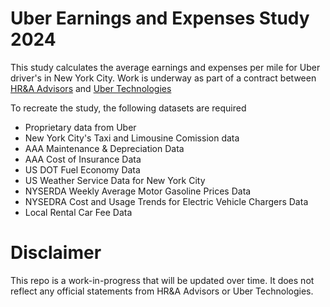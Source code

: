 # Uber Earnings and Expenses Study 2024

This study calculates the average earnings and expenses per mile for Uber driver's in New York City. Work is underway as part of a contract between [HR&A Advisors](https://www.hraadvisors.com/) and [Uber Technologies](https://www.uber.com/us/en/s/d/kochab/?ad_id=617798783193&adg_id=138827386725&campaign_id=18133742356&cre=617798783193&dev=c&dev_m=&fi_id=&gad_source=1&gclid=CjwKCAjwqMO0BhA8EiwAFTLgILe4f6ko3GWVbHiUSMVgbHAzKbHEobiQhiJjcnVZjemcKMP6GKm5jRoC5LIQAvD_BwE&gclsrc=aw.ds&kw=uber&kwid=kwd-12633382&match=b&net=g&placement=&tar=&utm_campaign=CM2199151-search-google-brand_1_198_US-New%20Jersey_o-d_web_acq_cpc_en_T1_Generic_BM_uber_kwd-12633382_617798783193_138827386725_b_c&utm_source=AdWords_Brand)

To recreate the study, the following datasets are required

- Proprietary data from Uber
- New York City's Taxi and Limousine Comission data
- AAA Maintenance & Depreciation Data
- AAA Cost of Insurance Data
- US DOT Fuel Economy Data
- US Weather Service Data for New York City
- NYSERDA Weekly Average Motor Gasoline Prices Data
- NYSEDRA Cost and Usage Trends for Electric Vehicle Chargers Data
- Local Rental Car Fee Data

# Disclaimer

This repo is a work-in-progress that will be updated over time. It does not reflect any official statements from HR&A Advisors or Uber Technologies.
